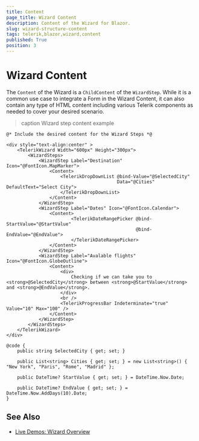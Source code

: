 ```yaml
---
title: Content
page_title: Wizard Content
description: Content of the Wizard for Blazor.
slug: wizard-structure-content
tags: telerik,blazor,wizard,content
published: True
position: 3
---
```


# Wizard Content

The `Content` of the Wizard is a `ChildContent` of the `WizardStep`. While it is a common use case to integrate a Form in the Wizard Content, it can also contain any type of HTML content including various Telerik components as needed to cover your desired scenario.

>caption Wizard step content example

````CSHTML
@* Include the desired content for the Wizard Steps *@

<div style="text-align:center" >
    <TelerikWizard Width="600px" Height="300px">
        <WizardSteps>
            <WizardStep Label="Destination" Icon="@FontIcon.MapMarker">
                <Content>
                    <TelerikDropDownList @bind-Value="@SelectedCity"
                                         Data="@Cities" DefaultText="Select City">
                    </TelerikDropDownList>
                </Content>
            </WizardStep>
            <WizardStep Label="Dates" Icon="@FontIcon.Calendar">
                <Content>
                        <TelerikDateRangePicker @bind-StartValue="@StartValue"
                                                @bind-EndValue="@EndValue">
                        </TelerikDateRangePicker>
                </Content>
            </WizardStep>
            <WizardStep Label="Avalable flights" Icon="@FontIcon.GlobeOutline">
                <Content>
                    <div>
                        Checking if we can take you to <strong>@SelectedCity</strong> between <strong>@StartValue</strong> and <strong>@EndValue</strong>.
                    </div>
                    <br />
                    <TelerikProgressBar Indeterminate="true" Value="10" Max="100" />
                </Content>
            </WizardStep>
        </WizardSteps>
    </TelerikWizard>
</div>

@code {
    public string SelectedCity { get; set; }

    public List<string> Cities { get; set; } = new List<string>() { "New York", "Paris", "Rome", "Madrid" };

    public DateTime? StartValue { get; set; } = DateTime.Now.Date;

    public DateTime? EndValue { get; set; } = DateTime.Now.AddDays(10).Date;
}
````


## See Also

* [Live Demos: Wizard Overview](https://demos.telerik.com/blazor-ui/wizard/overview)
